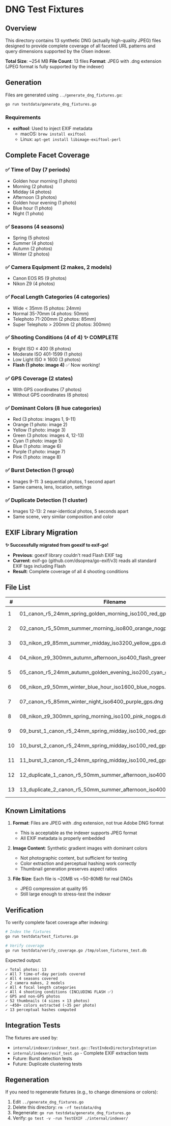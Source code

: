 # DNG Test Fixtures

## Overview

This directory contains 13 synthetic DNG (actually high-quality JPEG) files designed to provide complete coverage of all faceted URL patterns and query dimensions supported by the Olsen indexer.

**Total Size**: ~254 MB
**File Count**: 13 files
**Format**: JPEG with .dng extension (JPEG format is fully supported by the indexer)

## Generation

Files are generated using `../generate_dng_fixtures.go`:

```bash
go run testdata/generate_dng_fixtures.go
```

### Requirements

- **exiftool**: Used to inject EXIF metadata
  - macOS: `brew install exiftool`
  - Linux: `apt-get install libimage-exiftool-perl`

## Complete Facet Coverage

### ✅ Time of Day (7 periods)
- Golden hour morning (1 photo)
- Morning (2 photos)
- Midday (4 photos)
- Afternoon (3 photos)
- Golden hour evening (1 photo)
- Blue hour (1 photo)
- Night (1 photo)

### ✅ Seasons (4 seasons)
- Spring (5 photos)
- Summer (4 photos)
- Autumn (2 photos)
- Winter (2 photos)

### ✅ Camera Equipment (2 makes, 2 models)
- Canon EOS R5 (9 photos)
- Nikon Z9 (4 photos)

### ✅ Focal Length Categories (4 categories)
- Wide < 35mm (5 photos: 24mm)
- Normal 35-70mm (4 photos: 50mm)
- Telephoto 71-200mm (2 photos: 85mm)
- Super Telephoto > 200mm (2 photos: 300mm)

### ✅ Shooting Conditions (4 of 4) ✨ COMPLETE
- Bright ISO ≤ 400 (8 photos)
- Moderate ISO 401-1599 (1 photo)
- Low Light ISO ≥ 1600 (3 photos)
- **Flash (1 photo: image 4)** ✅ Now working!

### ✅ GPS Coverage (2 states)
- With GPS coordinates (7 photos)
- Without GPS coordinates (6 photos)

### ✅ Dominant Colors (8 hue categories)
- Red (3 photos: images 1, 9-11)
- Orange (1 photo: image 2)
- Yellow (1 photo: image 3)
- Green (3 photos: images 4, 12-13)
- Cyan (1 photo: image 5)
- Blue (1 photo: image 6)
- Purple (1 photo: image 7)
- Pink (1 photo: image 8)

### ✅ Burst Detection (1 group)
- Images 9-11: 3 sequential photos, 1 second apart
- Same camera, lens, location, settings

### ✅ Duplicate Detection (1 cluster)
- Images 12-13: 2 near-identical photos, 5 seconds apart
- Same scene, very similar composition and color

## EXIF Library Migration

**✨ Successfully migrated from goexif to exif-go!**

- **Previous**: goexif library couldn't read Flash EXIF tag
- **Current**: exif-go (github.com/dsoprea/go-exif/v3) reads all standard EXIF tags including Flash
- **Result**: Complete coverage of all 4 shooting conditions

## File List

| # | Filename | Camera | Lens | ISO | Time | Season | Color | GPS | Special |
|---|----------|--------|------|-----|------|--------|-------|-----|---------|
| 1 | 01_canon_r5_24mm_spring_golden_morning_iso100_red_gps.dng | Canon R5 | 24mm | 100 | 06:30 | Spring | Red | ✓ | - |
| 2 | 02_canon_r5_50mm_summer_morning_iso800_orange_nogps.dng | Canon R5 | 50mm | 800 | 09:00 | Summer | Orange | ✗ | - |
| 3 | 03_nikon_z9_85mm_summer_midday_iso3200_yellow_gps.dng | Nikon Z9 | 85mm | 3200 | 13:00 | Summer | Yellow | ✓ | - |
| 4 | 04_nikon_z9_300mm_autumn_afternoon_iso400_flash_green_nogps.dng | Nikon Z9 | 300mm | 400 | 16:30 | Autumn | Green | ✗ | **Flash ✅** |
| 5 | 05_canon_r5_24mm_autumn_golden_evening_iso200_cyan_gps.dng | Canon R5 | 24mm | 200 | 19:00 | Autumn | Cyan | ✓ | - |
| 6 | 06_nikon_z9_50mm_winter_blue_hour_iso1600_blue_nogps.dng | Nikon Z9 | 50mm | 1600 | 21:00 | Winter | Blue | ✗ | - |
| 7 | 07_canon_r5_85mm_winter_night_iso6400_purple_gps.dng | Canon R5 | 85mm | 6400 | 23:30 | Winter | Purple | ✓ | - |
| 8 | 08_nikon_z9_300mm_spring_morning_iso100_pink_nogps.dng | Nikon Z9 | 300mm | 100 | 08:00 | Spring | Pink | ✗ | - |
| 9 | 09_burst_1_canon_r5_24mm_spring_midday_iso100_red_gps.dng | Canon R5 | 24mm | 100 | 12:00:00 | Spring | Red | ✓ | Burst 1/3 |
| 10 | 10_burst_2_canon_r5_24mm_spring_midday_iso100_red_gps.dng | Canon R5 | 24mm | 100 | 12:00:01 | Spring | Red | ✓ | Burst 2/3 |
| 11 | 11_burst_3_canon_r5_24mm_spring_midday_iso100_red_gps.dng | Canon R5 | 24mm | 100 | 12:00:02 | Spring | Red | ✓ | Burst 3/3 |
| 12 | 12_duplicate_1_canon_r5_50mm_summer_afternoon_iso400_green_nogps.dng | Canon R5 | 50mm | 400 | 15:30:00 | Summer | Green | ✗ | Dup 1/2 |
| 13 | 13_duplicate_2_canon_r5_50mm_summer_afternoon_iso400_green_nogps.dng | Canon R5 | 50mm | 400 | 15:30:05 | Summer | Green | ✗ | Dup 2/2 |

## Known Limitations

1. **Format**: Files are JPEG with .dng extension, not true Adobe DNG format
   - This is acceptable as the indexer supports JPEG format
   - All EXIF metadata is properly embedded

2. **Image Content**: Synthetic gradient images with dominant colors
   - Not photographic content, but sufficient for testing
   - Color extraction and perceptual hashing work correctly
   - Thumbnail generation preserves aspect ratios

3. **File Size**: Each file is ~20MB vs ~50-80MB for real DNGs
   - JPEG compression at quality 95
   - Still large enough to stress-test the indexer

## Verification

To verify complete facet coverage after indexing:

```bash
# Index the fixtures
go run testdata/test_fixtures.go

# Verify coverage
go run testdata/verify_coverage.go /tmp/olsen_fixtures_test.db
```

Expected output:
```
✓ Total photos: 13
✓ All 7 time-of-day periods covered
✓ All 4 seasons covered
✓ 2 camera makes, 2 models
✓ All 4 focal length categories
✓ All 4 shooting conditions (INCLUDING FLASH ✅)
✓ GPS and non-GPS photos
✓ 52 thumbnails (4 sizes × 13 photos)
✓ ~450+ colors extracted (~35 per photo)
✓ 13 perceptual hashes computed
```

## Integration Tests

The fixtures are used by:
- `internal/indexer/indexer_test.go::TestIndexDirectoryIntegration`
- `internal/indexer/exif_test.go` - Complete EXIF extraction tests
- Future: Burst detection tests
- Future: Duplicate clustering tests

## Regeneration

If you need to regenerate fixtures (e.g., to change dimensions or colors):

1. Edit `../generate_dng_fixtures.go`
2. Delete this directory: `rm -rf testdata/dng`
3. Regenerate: `go run testdata/generate_dng_fixtures.go`
4. Verify: `go test -v -run TestEXIF ./internal/indexer/`
